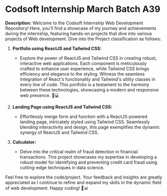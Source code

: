 # **Codsoft Internship March Batch A39** 

**Description:**
Welcome to the Codsoft Internship Web Development Repository! Here, you'll find a showcase of my journey and achievements during the internship, featuring hands-on projects that dive into various projects of Web development. Dive into the Project classification as follows:

1. **Portfolio using ReactJS and Tailwind CSS:**
   - Explore the power of ReactJS and Tailwind CSS in creating robust, interactive web applications. Each component is meticulously crafted to enhance user experience, while Tailwind CSS brings efficiency and elegance to the styling. Witness the seamless integration of React's functionality and Tailwind's utility classes in every line of code. This portfolio is a testament to the harmony between these technologies, showcasing a modern and responsive web presence. 🚀💻 

2. **Landing Page using ReactJS and Tailwind CSS:**
   - Effortlessly merge form and function with a ReactJS-powered landing page, intricately styled using Tailwind CSS. Seamlessly blending interactivity and design, this page exemplifies the dynamic synergy of ReactJS and Tailwind CSS. 

3. **Calculator:**
   - Delve into the critical realm of fraud detection in financial transactions. This project showcases my expertise in developing a robust model for identifying and preventing credit card fraud using cutting-edge techniques in data science.

Feel free to explore the code/project. Your feedback and insights are greatly appreciated as I continue to refine and expand my skills in the dynamic field of web development. Happy coding! 🚀📊